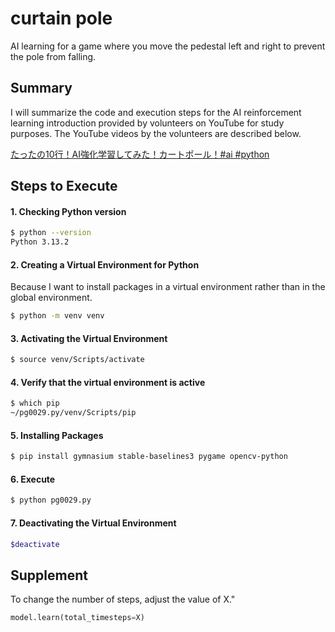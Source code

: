 # curtain pole

AI learning for a game where you move the pedestal left and right to prevent the pole from falling.

## Summary

I will summarize the code and execution steps for the AI reinforcement learning introduction provided by volunteers on YouTube for study purposes. 
The YouTube videos by the volunteers are described below.

[たったの10行！AI強化学習してみた！カートポール！#ai #python](https://www.youtube.com/shorts/nupxtLfLX7s)

## Steps to Execute

#### 1. Checking Python version

```bash
$ python --version
Python 3.13.2
```

#### 2. Creating a Virtual Environment for Python

Because I want to install packages in a virtual environment rather than in the global environment.

```bash
$ python -m venv venv
```

#### 3. Activating the Virtual Environment

```bash
$ source venv/Scripts/activate
```

#### 4. Verify that the virtual environment is active

```bash
$ which pip
~/pg0029.py/venv/Scripts/pip
```

#### 5. Installing Packages

```bash
$ pip install gymnasium stable-baselines3 pygame opencv-python
```

#### 6. Execute

```bash
$ python pg0029.py
```

#### 7. Deactivating the Virtual Environment

```bash
$deactivate
```

## Supplement

To change the number of steps, adjust the value of X."

```py
model.learn(total_timesteps=X)
```